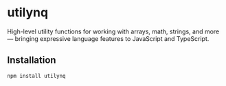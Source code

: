 # utilynq

High-level utility functions for working with arrays, math, strings, and more — bringing expressive language features to JavaScript and TypeScript.

## Installation
```bash
npm install utilynq
